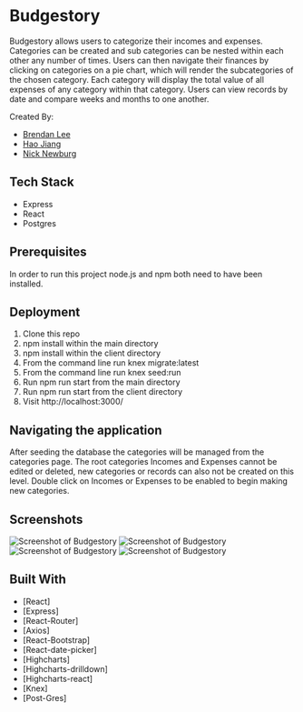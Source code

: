 # Budgestory
Budgestory allows users to categorize their incomes and expenses. Categories can be created and sub categories can be nested within each other any number of times. Users can then navigate their finances by clicking on categories on a pie chart, which will render the subcategories of the chosen category. Each category will display the total value of all expenses of any category within that category. Users can view records by date and compare weeks and months to one another.

Created By:

* [Brendan Lee](https://github.com/boksul)
* [Hao Jiang](https://github.com/HaoJiang0201)
* [Nick Newburg](https://github.com/nnewburg)

## Tech Stack
* Express
* React
* Postgres


## Prerequisites
In order to run this project node.js and npm both need to have been installed.

## Deployment
<ol>
<li>Clone this repo</li>
<li>npm install within the main directory</li>
<li>npm install within the client directory</li>
<li>From the command line run knex migrate:latest</li>
<li>From the command line run knex seed:run</li>
<li>Run npm run start from the main directory</li>
<li>Run npm run start from the client directory</li>
<li>Visit http://localhost:3000/</li>
</ol>

## Navigating the application

After seeding the database the categories will be managed from the categories page. The root categories Incomes and Expenses cannot be edited or deleted, new categories or records can also not be created on this level. Double click on Incomes or Expenses to be enabled to begin making new categories.

## Screenshots

![Screenshot of Budgestory](https://github.com/nnewburg/finalSkeleton/blob/master/assets/Screenshot%20from%202019-05-13%2003-20-58.png?raw=true)
![Screenshot of Budgestory](https://github.com/nnewburg/finalSkeleton/blob/master/assets/Screenshot%20from%202019-05-13%2003-21-30.png?raw=true)
![Screenshot of Budgestory](https://github.com/nnewburg/finalSkeleton/blob/master/assets/Screenshot%20from%202019-05-13%2003-23-03.png?raw=true)
![Screenshot of Budgestory](https://github.com/nnewburg/finalSkeleton/blob/master/assets/Screenshot%20from%202019-05-13%2003-30-12.png?raw=true)

## Built With
* [React]
* [Express]
* [React-Router]
* [Axios]
* [React-Bootstrap]
* [React-date-picker]
* [Highcharts]
* [Highcharts-drilldown]
* [Highcharts-react]
* [Knex]
* [Post-Gres]

